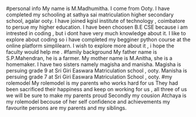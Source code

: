 #personal info
My name is M.Madhumitha.
I come from Ooty.
I have completed my schooling at sathya sai matriculation higher secondary school, agalar ooty.
I have joined kgisl institute of technology , coimbatore to persue my higher education. 
I have been choosen B.E CSE because i am intrested in coding , but i dont have very much knowledge about it.
I like to explore about coding so i have completed my begginer python course at the online platform simplilearn.
I wish to explore more about it , i hope the faculty would help me .
#family background
My father name is S.P.Mahendran, he is a farmer.
My mother name is M.Anitha, she is a homemaker.
I have two sisters namely magisha and manisha.
Magisha is persuing grade 9 at Sri Giri Easwara Matriculation school , ooty.
Manisha is persuing grade 7 at Sri Giri Easwara Matriculation School , ooty.
#my rolemodel
My rolemodel is my parents who works hard for us
They had been sacrificed their happiness and keep on working for us , all three of us we will be sure to make my parents proud
Secondly my cousion Atchaya is my rolemodel becouse of her self confidence and achievements
my favourite persons are my parents and my siblings.
